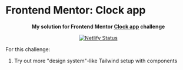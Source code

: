 # Frontend Mentor: Clock app

<p align="center"><strong align="center">My solution for Frontend Mentor <a href="https://www.frontendmentor.io/challenges/clock-app-LMFaxFwrM">Clock app</a> challenge</strong></p>

<p align="center">
  <a href="https://app.netlify.com/sites/p1t1ch-fm-clock-app/deploys">
    <img
      src="https://api.netlify.com/api/v1/badges/097a9422-084d-4758-a396-b2178b740447/deploy-status"
      alt="Netlify Status"
    />
  </a>
</p>

For this challenge:

1. Try out more "design system"-like Tailwind setup with components
